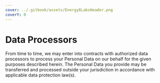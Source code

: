 ```yaml
---
cover: ../.gitbook/assets/Energy8LabsHeader.png
coverY: 0
---
```


# Data Processors

From time to time, we may enter into contracts with authorized data processors to process your Personal Data on our behalf for the given purposes described herein. The Personal Data you provide may be transferred and processed outside your jurisdiction in accordance with applicable data protection law(s).
